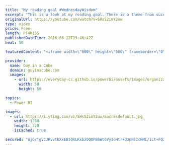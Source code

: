 ```yaml
---
title: "My reading goal #WednesdayWisdom"
excerpt: "This is a look at my reading goal. There is a theme from successful business people and entrepreneurs that you need to read. I'm a very slow reader, but I think I found a method to help me in this area. I'm setting a goal for myself.  My reading journey: https://guyinacube.com/reading-journey/  FightMediocrity"
originalUrl: https://youtube.com/watch?v=SHs52imY2uw
type: video
price: Free
length: PT4M15S
publishedDateTime: 2016-06-22T13:46:42Z
heat: 50

featuredContent: "<iframe width=\"800\" height=\"500\" frameborder=\"0\" src=\"https://www.youtube.com/embed/SHs52imY2uw\" allow=\"accelerometer; autoplay; encrypted-media; gyroscope; picture-in-picture\" allowfullscreen></iframe>"

provider:
  name: Guy in a Cube
  domain: guyinacube.com
  images:
    - url: https://everyday-cc.github.io/powerbi/assets/images/organizations/guyinacube.com-50x50.jpg
      width: 50
      height: 50

topics:
  - Power BI

images:
  - url: https://i.ytimg.com/vi/SHs52imY2uw/maxresdefault.jpg
    width: 1280
    height: 720
    isCached: true

secured: "ujG/TgVCJRvvtbXxEBtQXLKxbz0Q0PB6Wt6VyIoHtr+Q3pNsIcNML/iLt+FQzmUUx/qG7/nDibFJzO3bJ1frsJdfF+yMNkBahfdjkh3CkXE4k0+bqOeBgI6nkLGiWsGuKMp1g/6tWj8KD/lCAYxc2LLgCLFRCiH1j9idtg7zNVjTiX5EavmI+jb5VEel0xGbS8D1X4QBqzcpBQdocMZwAEpnp4Lo5mOLSY8EHWgkqgjqSWk1XmhDj0DtVPPZsUr1n8HqZ6budBXXh42rfyKpODaxpxe4r64qDQrS1r8Z2Iaku3MS2HbvK2rhJ84xTQRZgfdvCXE8FwS3uP4QFx62IqbjOCaGXc/2DzF0zi1LkM19S0jG9aJQLTJea5Qq7PPuYeB2+RwR0r6qajikJbOBm13c1QzK6sWvoGWxkIzg7wA=;G93paeFpRO7lhkyfR80Q8w=="
---
```


